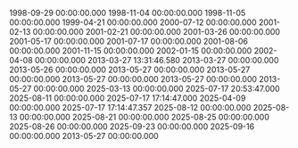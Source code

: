 1998-09-29 00:00:00.000
1998-11-04 00:00:00.000
1998-11-05 00:00:00.000
1999-04-21 00:00:00.000
2000-07-12 00:00:00.000
2001-02-13 00:00:00.000
2001-02-21 00:00:00.000
2001-03-26 00:00:00.000
2001-05-17 00:00:00.000
2001-07-17 00:00:00.000
2001-08-06 00:00:00.000
2001-11-15 00:00:00.000
2002-01-15 00:00:00.000
2002-04-08 00:00:00.000
2013-03-27 13:31:46.580
2013-03-27 00:00:00.000
2013-05-26 00:00:00.000
2013-05-27 00:00:00.000
2013-05-27 00:00:00.000
2013-05-27 00:00:00.000
2013-05-27 00:00:00.000
2013-05-27 00:00:00.000
2025-03-13 00:00:00.000
2025-07-17 20:53:47.000
2025-08-11 00:00:00.000
2025-07-17 17:14:47.000
2025-04-09 00:00:00.000
2025-07-17 17:14:47.357
2025-08-12 00:00:00.000
2025-08-13 00:00:00.000
2025-08-21 00:00:00.000
2025-08-25 00:00:00.000
2025-08-26 00:00:00.000
2025-09-23 00:00:00.000
2025-09-16 00:00:00.000
2013-05-27 00:00:00.000

